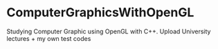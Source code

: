 # ComputerGraphicsWithOpenGL
Studying Computer Graphic using OpenGL with C++. Upload University lectures + my own test codes
